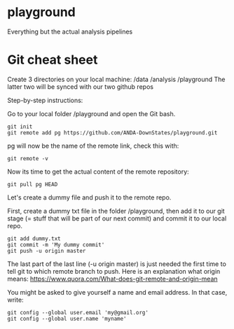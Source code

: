# playground
Everything but the actual analysis pipelines


# Git cheat sheet
Create 3 directories on your local machine: /data /analysis /playground
The latter two will be synced with our two github repos

Step-by-step instructions:

Go to your local folder /playground and open the Git bash.
```
git init
git remote add pg https://github.com/ANDA-DownStates/playground.git
```

pg will now be the name of the remote link, check this with:
```
git remote -v
```

Now its time to get the actual content of the remote repository:
```
git pull pg HEAD
```

Let's create a dummy file and push it to the remote repo. 

First, create a dummy txt file in the folder /playground, then add it to our git stage (= stuff that will be part of our next commit) and commit it to our local repo.
```
git add dummy.txt
git commit -m 'My dummy commit'
git push -u origin master
```

The last part of the last line (-u origin master) is just needed the first time to tell git to which remote branch to push. Here is an explanation what origin means:
https://www.quora.com/What-does-git-remote-and-origin-mean

You might be asked to give yourself a name and email address. In that case, write:
```
git config --global user.email 'my@gmail.org'
git config --global user.name 'myname'
```
